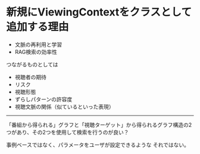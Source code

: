 # 新規にViewingContextをクラスとして追加する理由

* 文脈の再利用と学習
* RAG検索の効率性

つながるものとしては

* 視聴者の期待
* リスク
* 視聴形態
* ずらしパターンの許容度
* 視聴文脈の関係（似ているといった表現）
---

「番組から得られる」グラフと「視聴ターゲット」から得られるグラフ構造の2つがあり、その2つを使用して検索を行うのが良い？

事例ベースではなく、パラメータをユーザが設定できるような
それではない。

